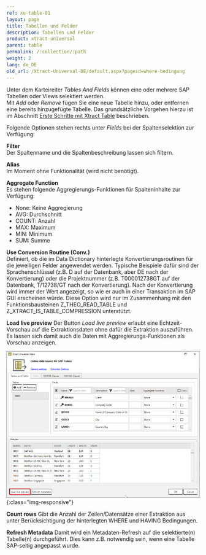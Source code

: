 ```yaml
---
ref: xu-table-01
layout: page
title: Tabellen und Felder
description: Tabellen und Felder
product: xtract-universal
parent: table
permalink: /:collection/:path
weight: 2
lang: de_DE
old_url: /Xtract-Universal-DE/default.aspx?pageid=where-bedingung
---
```


Unter dem Karteireiter *Tables And Fields* können eine oder mehrere SAP Tabellen oder Views selektiert werden. <br>
Mit *Add* oder *Remove* fügen Sie eine neue Tabelle hinzu, oder entfernen eine bereits hinzugefügte Tabelle. 
Das grundsätzliche Vorgehen hierzu ist im Abschnitt [Erste Schritte mit Xtract Table](../erste-schritte-mit-xtract-table) beschrieben. <br>     

Folgende Optionen stehen rechts unter *Fields* bei der Spaltenselektion zur Verfügung: <br>

**Filter** <br>
Der Spaltenname und die Spaltenbeschreibung lassen sich filtern.

**Alias** <br>
Im Moment ohne Funktionalität (wird nicht benötigt). 

**Aggregate Function** <br>
Es stehen folgende Aggregierungs-Funktionen für Spalteninhalte zur Verfügung:
- None: Keine Aggregierung 
- AVG: Durchschnitt
- COUNT: Anzahl  
- MAX: Maximum
- MIN: Minimum 
- SUM: Summe

**Use Conversion Routine (Conv.)** <br>
Definiert, ob die im Data Dictionary hinterlegte Konvertierungsroutinen für die jeweiligen Felder angewendet werden. 
Typische Beispiele dafür sind der Sprachenschlüssel (z.B. D auf der Datenbank, aber DE nach der Konvertierung) oder die Projektnummer (z.B. T000012738GT auf der Datenbank, T/12738/GT nach der Konvertierung). 
Nach der Konvertierung wird immer der Wert angezeigt, so wie er auch in einer Transaktion im SAP GUI erscheinen würde. 
Diese Option wird nur im Zusammenhang mit den Funktionsbausteinen Z_THEO_READ_TABLE und Z_XTRACT_IS_TABLE_COMPRESSION unterstützt. 	

**Load live preview**
Der Button *Load live preview* erlaubt eine Echtzeit-Vorschau auf die Extraktionsdaten ohne dafür die Extraktion auszuführen. <br>
Es lassen sich damit auch die Daten mit Aggregierungs-Funktionen als Vorschau anzeigen. 
 
![Table-Form](/img/content/xu/xu_preview_modus.png){:class="img-responsive"}

**Count rows**
Gibt die Anzahl der Zeilen/Datensätze einer Extraktion aus unter Berücksichtigung der hinterlegten WHERE und HAVING Bedingungen. 

**Refresh Metadata**
Damit wird ein Metadaten-Refresh auf die selektierte(n) Tabelle(n) durchgeführt. Dies kann z.B. notwendig sein, wenn eine Tabelle SAP-seitig angepasst wurde. 
 
  
